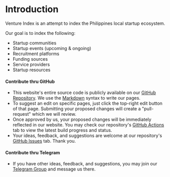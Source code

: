# Introduction

Venture Index is an attempt to index the Philippines local startup ecosystem.

Our goal is to index the following:

- Startup communities
- Startup events (upcoming & ongoing)
- Recruitment platforms
- Funding sources
- Service providers
- Startup resources

#### Contribute thru GitHub

- This website's entire source code is publicly available on our [GitHub Repository](https://github.com/ventureindexco/web). We use the [Markdown](https://commonmark.org/help/) syntax to write our pages.
- To suggest an edit on specific pages, just click the top-right edit button of that page. Submitting your proposed changes will create a "pull-request" which we will review.
- Once approved by us, your proposed changes will be immediately reflected in our website. You may check our repository's [GitHub Actions](https://github.com/ventureindexco/web/actions) tab to view the latest build progress and status.
- Your ideas, feedback, and suggestions are welcome at our repository's [GitHub Issues](https://github.com/ventureindexco/web/issues) tab. Thank you.

#### Contribute thru Telegram

- If you have other ideas, feedback, and suggestions, you may join our [Telegram Group](https://t.me/ventureindexco) and message us there.